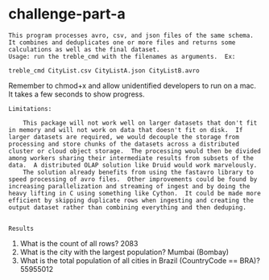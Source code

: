 # challenge-part-a
	This program processes avro, csv, and json files of the same schema.  It combines and deduplicates one or more files and returns some calculations as well as the final dataset.
	Usage: run the treble_cmd with the filenames as arguments.  Ex: 
  
  `treble_cmd CityList.csv CityListA.json CityListB.avro`
  
  Remember to chmod+x and allow unidentified developers to run on a mac. It takes a few seconds to show progress.
	
	Limitations:
  
		This package will not work well on larger datasets that don't fit in memory and will not work on data that doesn't fit on disk.  If larger datasets are required, we would decouple the storage from processing and store chunks of the datasets across a distributed cluster or cloud object storage.  The processing would then be divided among workers sharing their intermediate results from subsets of the data.  A distributed OLAP solution like Druid would work marvelously.   
		The solution already benefits from using the fastavro library to speed processing of avro files.  Other improvements could be found by increasing parallelization and streaming of ingest and by doing the heavy lifting in C using something like Cython. 	It could be made more efficient by skipping duplicate rows when ingesting and creating the output dataset rather than combining everything and then deduping.
		

	Results
1. What is the count of all rows? 2083
2. What is the city with the largest population? Mumbai (Bombay)
3. What is the total population of all cities in Brazil (CountryCode == BRA)? 55955012
